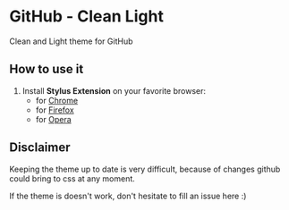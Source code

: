 # GitHub - Clean Light

Clean and Light theme for GitHub

## How to use it
1. Install **Stylus Extension** on your favorite browser:
    - for [Chrome](https://chrome.google.com/webstore/detail/stylus/clngdbkpkpeebahjckkjfobafhncgmne)
    - for [Firefox](https://addons.mozilla.org/fr/firefox/addon/styl-us/)
    - for [Opera](https://addons.opera.com/en-gb/extensions/details/stylus/)



## Disclaimer
Keeping the theme up to date is very difficult, because of changes github could bring to css at any moment.

If the theme is doesn't work, don't hesitate to fill an issue here :)
